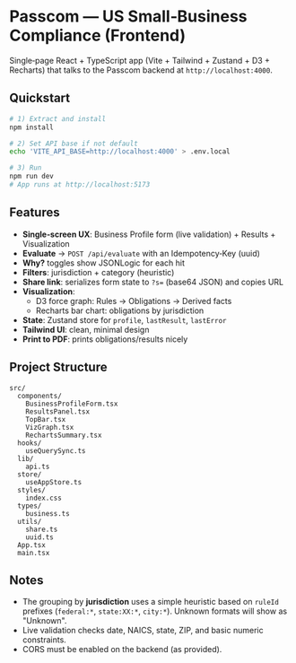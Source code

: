 # Passcom — US Small‑Business Compliance (Frontend)

Single‑page React + TypeScript app (Vite + Tailwind + Zustand + D3 + Recharts) that talks to the Passcom backend at `http://localhost:4000`.

## Quickstart

```bash
# 1) Extract and install
npm install

# 2) Set API base if not default
echo 'VITE_API_BASE=http://localhost:4000' > .env.local

# 3) Run
npm run dev
# App runs at http://localhost:5173
```

## Features

- **Single‑screen UX**: Business Profile form (live validation) + Results + Visualization
- **Evaluate** → `POST /api/evaluate` with an Idempotency‑Key (uuid)
- **Why?** toggles show JSONLogic for each hit
- **Filters**: jurisdiction + category (heuristic)
- **Share link**: serializes form state to `?s=` (base64 JSON) and copies URL
- **Visualization**: 
  - D3 force graph: Rules → Obligations → Derived facts
  - Recharts bar chart: obligations by jurisdiction
- **State**: Zustand store for `profile`, `lastResult`, `lastError`
- **Tailwind UI**: clean, minimal design
- **Print to PDF**: prints obligations/results nicely

## Project Structure

```
src/
  components/
    BusinessProfileForm.tsx
    ResultsPanel.tsx
    TopBar.tsx
    VizGraph.tsx
    RechartsSummary.tsx
  hooks/
    useQuerySync.ts
  lib/
    api.ts
  store/
    useAppStore.ts
  styles/
    index.css
  types/
    business.ts
  utils/
    share.ts
    uuid.ts
  App.tsx
  main.tsx
```

## Notes

- The grouping by **jurisdiction** uses a simple heuristic based on `ruleId` prefixes (`federal:*`, `state:XX:*`, `city:*`). Unknown formats will show as "Unknown".
- Live validation checks date, NAICS, state, ZIP, and basic numeric constraints.
- CORS must be enabled on the backend (as provided).
